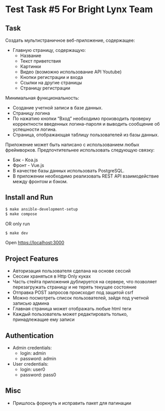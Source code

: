 # Test Task #5 For Bright Lynx Team

## Task

Создать мультистраничное веб-приложение, содержащее: 
* Главную страницу, содержащую:
  * Название
  * Текст приветствия
  * Картинки
  * Видео (возможно использование API Youtube)
  * Кнопки регистрации и входа
  * Ссылки на другие страницы
  * Страницу регистрации

Минимальная функциональность:
* Cоздание учетной записи в базе данных.
* Страницу логина
* По нажатию кнопки “Вход” необходимо производить проверку корректности введенных логина-пароля и выводить сообщение об успешности логина.
* Страница, отображающая таблицу пользователей из базы данных.

Приложение может быть написано с использованием любых фреймворков. Предпочтительнее использовать следующую связку: 
* Бэк - Koa.js
* Фронт - Vue.js
* В качестве базы данных использовать PostgreSQL.
* В приложении необходимо реализовать REST API взаимодействие между фронтом и бэком.

## Install and Run

```bash
$ make ansible-development-setup
$ make compose 
```

OR only run

```bash
$ make dev
```

Open <https://localhost:3000>

## Project Features

* Авторизация пользователя сделана на основе сессий
* Сессии храняться в Http Only куках
* Часть стейта приложения дублируется на сервере, что позволяет перезагружать страницу и не терять текущее состояние
* Отправка POST запросов происходит под защитой csrf
* Можно посмотреть список пользователей, зайдя под учетной записью админа
* Главная страница может отображать любые html теги
* Каждый пользователь может редактировать только, принадлежащие ему записи

## Authentication

* Admin credentials:
  * login: admin
  * password: admin
* User credentials:
  * login: user0
  * password: pass0


## Misc
* Пришлось форкнуть и исправить пакет для пагинации
